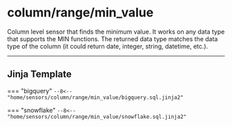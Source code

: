 # column/range/min_value
Column level sensor that finds the minimum value. It works on any data type that supports the MIN functions.
 The returned data type matches the data type of the column (it could return date, integer, string, datetime, etc.).
___
## Jinja Template

=== "bigquery"
    ```
    --8<-- "home/sensors/column/range/min_value/bigquery.sql.jinja2"
    ```

=== "snowflake"
    ```
    --8<-- "home/sensors/column/range/min_value/snowflake.sql.jinja2"
    ```
